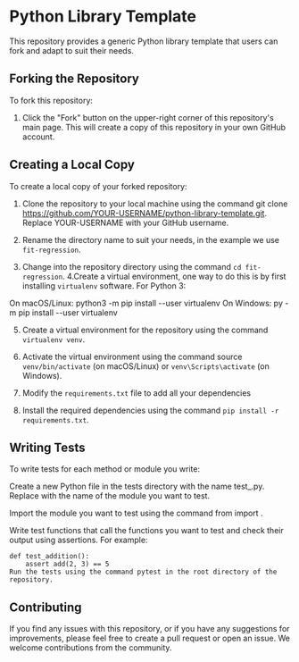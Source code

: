 # Python Library Template

This repository provides a generic Python library template that users can fork and adapt to suit their needs.

## Forking the Repository

To fork this repository:

1. Click the "Fork" button on the upper-right corner of this repository's main page. This will create a copy of this repository in your own GitHub account.

## Creating a Local Copy
To create a local copy of your forked repository:

1. Clone the repository to your local machine using the command git clone https://github.com/YOUR-USERNAME/python-library-template.git. Replace YOUR-USERNAME with your GitHub username.

2. Rename the directory name to suit your needs, in the example we use `fit-regression`.

3. Change into the repository directory using the command `cd fit-regression`.
4.Create a virtual environment, one way to do this is by first installing  `virtualenv` software.
  For Python 3:

  On macOS/Linux: python3 -m pip install --user virtualenv
  On Windows: py -m pip install --user virtualenv

5. Create a virtual environment for the repository using the command `virtualenv venv`.

6. Activate the virtual environment using the command source `venv/bin/activate` (on macOS/Linux) or `venv\Scripts\activate` (on Windows).

7. Modify the `requirements.txt` file to add all your dependencies

8. Install the required dependencies using the command `pip install -r requirements.txt`.

## Writing Tests

To write tests for each method or module you write:

Create a new Python file in the tests directory with the name test_<module-name>.py. Replace <module-name> with the name of the module you want to test.

Import the module you want to test using the command from <module-name> import <function-name>.

Write test functions that call the functions you want to test and check their output using assertions. For example:

```
def test_addition():
    assert add(2, 3) == 5
Run the tests using the command pytest in the root directory of the repository.
```
## Contributing

If you find any issues with this repository, or if you have any suggestions for improvements, please feel free to create a pull request or open an issue. We welcome contributions from the community.
